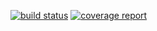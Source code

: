 [![build status](https://gitlab.com/mattyjones/blog/badges/master/build.svg)](https://gitlab.com/mattyjones/blog/commits/master)
[![coverage report](https://gitlab.com/mattyjones/blog/badges/master/coverage.svg)](https://gitlab.com/mattyjones/blog/commits/master)
